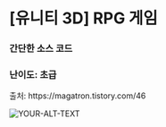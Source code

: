 <h1> [유니티 3D] RPG 게임 </h1>
<h3> 간단한 소스 코드 </h3>
<h3> 난이도: 초급 </h3>

<p>출처: https://magatron.tistory.com/46</p>
<picture>
 <source media="(prefers-color-scheme: dark)" srcset="YOUR-DARKMODE-IMAGE">
 <source media="(prefers-color-scheme: light)" srcset="YOUR-LIGHTMODE-IMAGE">
 <img alt="YOUR-ALT-TEXT" src="YOUR-DEFAULT-IMAGE">
</picture>
